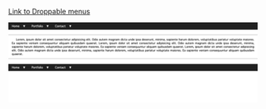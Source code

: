 <a href="http://olga.tokarenko.net/Droppable_menus/" target="_blank" style="display:block;">Link to Droppable menus</a>

![Menus Preview](/images/Droppable_menus.png)
